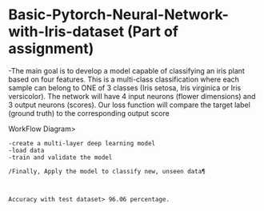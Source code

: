 # Basic-Pytorch-Neural-Network-with-Iris-dataset (Part of assignment)

-The main goal is to develop a model capable of classifying an iris plant based on four features. This is a multi-class classification where each sample can belong to ONE of 3 classes (Iris setosa, Iris virginica or Iris versicolor). The network will have 4 input neurons (flower dimensions) and 3 output neurons (scores). Our loss function will compare the target label (ground truth) to the corresponding output score

WorkFlow Diagram>

    -create a multi-layer deep learning model
    -load data
    -train and validate the model
    
    /Finally, Apply the model to classify new, unseen data¶



    Accuracy with test dataset> 96.06 percentage.
